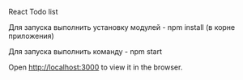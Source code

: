 React Todo list

Для запуска выполнить установку модулей -  npm install (в корне приложения)

Для запуска выполнить команду - npm start

Open [http://localhost:3000](http://localhost:3000) to view it in the browser.